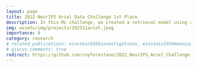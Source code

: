 ```yaml
---
layout: page
title: 2022 NeurIPS Ariel Data Challenge 1st Place
description: In this ML challenge, we created a retrieval model using a Neural Network in PyTorch to obtain planet parameters from transit data and both star and planet parameters. We demonstrated data analysis, data cleaning, feature engineering and enhancement, dimensionality reduction, and interpretability. The challenge consisted of two tracks - the light track (LT) to predict three quantiles (16%,50%,84%) and the regular track (RT) to predict the full distribution of the planet parameters.
img: assets/img/projects/202311ariel.jpeg
importance: 8
category: research
# related_publications: einstein1956investigations, einstein1950meaning
# giscus_comments: true
redirect: https://github.com/royforestano/2022_NeurIPS_Ariel_Challenge
---
```


<!-- see 2023gsoc for how to add content directly here. Comment out 'redirect' if you want this content to be displayed first. -->